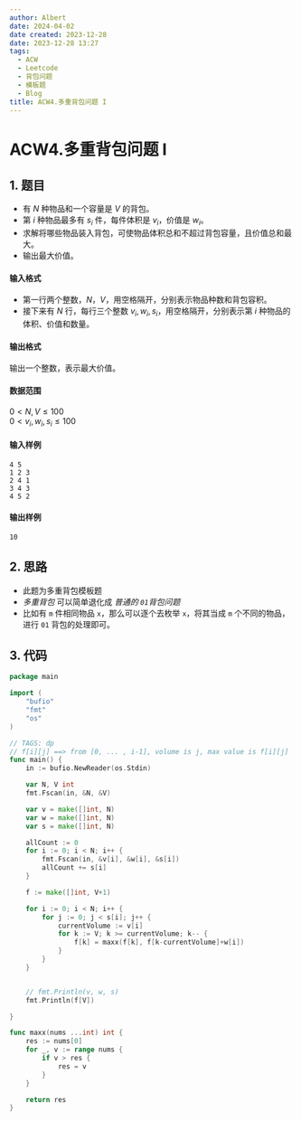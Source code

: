 ```yaml
---
author: Albert
date: 2024-04-02
date created: 2023-12-28
date: 2023-12-28 13:27
tags:
  - ACW
  - Leetcode
  - 背包问题
  - 模板题
  - Blog
title: ACW4.多重背包问题 I
---
```


# ACW4.多重背包问题 I

## 1. 题目

- 有 $N$ 种物品和一个容量是 $V$ 的背包。
- 第 $i$ 种物品最多有 $s_i$ 件，每件体积是 $v_i$，价值是 $w_i$。
- 求解将哪些物品装入背包，可使物品体积总和不超过背包容量，且价值总和最大。
- 输出最大价值。

#### 输入格式

- 第一行两个整数，$N，V$，用空格隔开，分别表示物品种数和背包容积。
- 接下来有 $N$ 行，每行三个整数 $v_i, w_i, s_i$，用空格隔开，分别表示第 $i$ 种物品的体积、价值和数量。

#### 输出格式

输出一个整数，表示最大价值。

#### 数据范围

$0 \lt N, V \le 100$  
$0 \lt v_i, w_i, s_i \le 100$

#### 输入样例

```
4 5
1 2 3
2 4 1
3 4 3
4 5 2
```

#### 输出样例

```
10
```

## 2. 思路

- 此题为多重背包模板题
- _多重背包_ 可以简单退化成 _普通的 `01`背包问题_
- 比如有 `m` 件相同物品 `x`，那么可以逐个去枚举 `x`，将其当成 `m` 个不同的物品，进行 `01` 背包的处理即可。

## 3. 代码

```go
package main

import (
	"bufio"
	"fmt"
	"os"
)

// TAGS: dp
// f[i][j] ==> from [0, ... , i-1], volume is j, max value is f[i][j]
func main() {
	in := bufio.NewReader(os.Stdin)

	var N, V int
	fmt.Fscan(in, &N, &V)

	var v = make([]int, N)
	var w = make([]int, N)
	var s = make([]int, N)

	allCount := 0
	for i := 0; i < N; i++ {
		fmt.Fscan(in, &v[i], &w[i], &s[i])
		allCount += s[i]
	}

	f := make([]int, V+1)

    for i := 0; i < N; i++ {
		for j := 0; j < s[i]; j++ {
			currentVolume := v[i]
			for k := V; k >= currentVolume; k-- {
				f[k] = maxx(f[k], f[k-currentVolume]+w[i])
			}
		}
	}


	// fmt.Println(v, w, s)
	fmt.Println(f[V])

}

func maxx(nums ...int) int {
	res := nums[0]
	for _, v := range nums {
		if v > res {
			res = v
		}
	}

	return res
}

```
